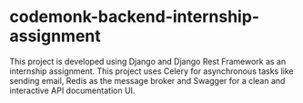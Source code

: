 # codemonk-backend-internship-assignment
This project is developed using Django and Django Rest Framework as an internship assignment. This project uses Celery for asynchronous tasks like sending email, Redis as the message broker and Swagger for a clean and interactive API documentation UI.
